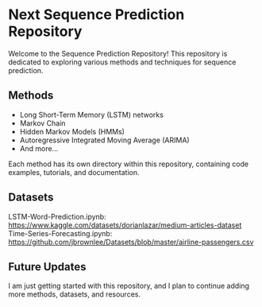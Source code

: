 # Next Sequence Prediction Repository

Welcome to the Sequence Prediction Repository! This repository is dedicated to exploring various methods and techniques for sequence prediction. 

## Methods
- Long Short-Term Memory (LSTM) networks
- Markov Chain
- Hidden Markov Models (HMMs)
- Autoregressive Integrated Moving Average (ARIMA)
- And more...

Each method has its own directory within this repository, containing code examples, tutorials, and documentation.

## Datasets
LSTM-Word-Prediction.ipynb: https://www.kaggle.com/datasets/dorianlazar/medium-articles-dataset  <br>
Time-Series-Forecasting.ipynb: https://github.com/jbrownlee/Datasets/blob/master/airline-passengers.csv 
## Future Updates

I am just getting started with this repository, and I plan to continue adding more methods, datasets, and resources.


